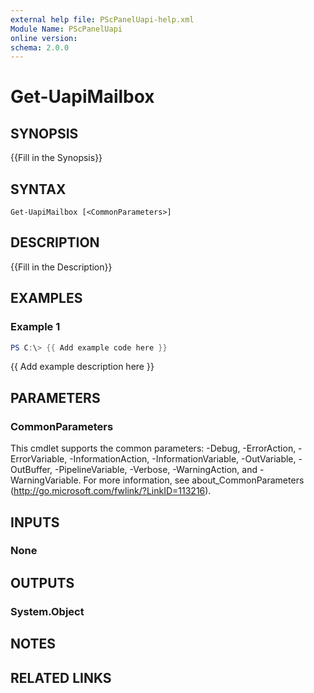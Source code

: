 ```yaml
---
external help file: PScPanelUapi-help.xml
Module Name: PScPanelUapi
online version:
schema: 2.0.0
---
```


# Get-UapiMailbox

## SYNOPSIS
{{Fill in the Synopsis}}

## SYNTAX

```
Get-UapiMailbox [<CommonParameters>]
```

## DESCRIPTION
{{Fill in the Description}}

## EXAMPLES

### Example 1
```powershell
PS C:\> {{ Add example code here }}
```

{{ Add example description here }}

## PARAMETERS

### CommonParameters
This cmdlet supports the common parameters: -Debug, -ErrorAction, -ErrorVariable, -InformationAction, -InformationVariable, -OutVariable, -OutBuffer, -PipelineVariable, -Verbose, -WarningAction, and -WarningVariable. For more information, see about_CommonParameters (http://go.microsoft.com/fwlink/?LinkID=113216).

## INPUTS

### None

## OUTPUTS

### System.Object
## NOTES

## RELATED LINKS

